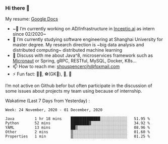 ### Hi there 👋

My resume: [Google Docs](https://docs.google.com/document/d/1o7iQKDF-_HZUHg6cGiCSl6txrcuQ2tbQttHFFAUeRhc/edit?usp=sharing)

- ~🔭 I’m currently working on AD/Infrastructure in [Inceptio.ai](https://www.inceptio.ai/) as intern since 02/2020~
- 🌱 I’m currently studying software engineering at Shanghai University for master degree. My research direction is ~big data analysis and distributed computing~ distributed machine learning
- 💬 Discuss with me about Java^8, microservices framework such as [Micronaut](http://micronaut.io/) or Spring, gRPC, RESTful, MySQL, Docker, K8s...
- 📫 How to reach me: shouspencercjh@foxmail.com
- ⚡ Fun fact: 🚴‍♂️, ⚽(GK🥅), 🏓, 🏸

I’m not active on Github befor but often participate in the discussion of some issues about projects my team using because of internship.

Wakatime (Last 7 Days from Yesterday) :

<!--START_SECTION:waka-->
```text
Week: 24 November, 2020 - 01 December, 2020

Java         1 hr 18 mins    █████████████░░░░░░░░░░░░   51.95 % 
Python       52 mins         ████████▓░░░░░░░░░░░░░░░░   34.92 % 
YAML         13 mins         ██▒░░░░░░░░░░░░░░░░░░░░░░   08.96 % 
Other        2 mins          ▒░░░░░░░░░░░░░░░░░░░░░░░░   01.60 % 
Properties   1 min           ▒░░░░░░░░░░░░░░░░░░░░░░░░   01.25 % 
```
<!--END_SECTION:waka-->

